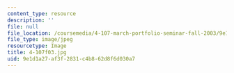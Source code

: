 ```yaml
---
content_type: resource
description: ''
file: null
file_location: /coursemedia/4-107-march-portfolio-seminar-fall-2003/9e1d1a27af3f2831c4b862d8f6d030a7_4-107f03.jpg
file_type: image/jpeg
resourcetype: Image
title: 4-107f03.jpg
uid: 9e1d1a27-af3f-2831-c4b8-62d8f6d030a7
---
```

